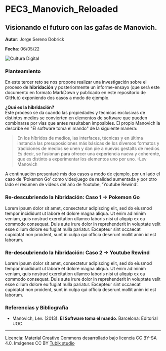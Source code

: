 # PEC3_Manovich_Reloaded
##  Visionando el futuro con las gafas de Manovich.


**Autor**: Jorge Sereno Dobrick

**Fecha**: 06/05/22

![Cultura Digital](https://miro.medium.com/max/1400/0*9PyyNvrO2PcD3KuU.png) 



### Planteamiento


En este tercer reto se nos propone realizar una investigación sobre el proceso de **hibridación** y posteriormente un informe-ensayo (que será este documento en formato MarkDown y publicado en este repositorio de GitHub) exponiendo dos casos a modo de ejemplo.  
  
**¿Qué es la hibridación?**  
Este proceso se da cuando las propiedades y técnicas exclusivas de distintos medios se convierten en elementos de software que pueden combinarse por vías que antes resultaban imposibles.
El propio Manovich la describe en "El software toma el mando" de la siguiente manera: 
>En los híbridos de medios, las interfaces, técnicas y en última instancia las presuposiciones más básicas de los diversos formatos y tradiciones de medios se unen y dan pie a nuevas gestalts de medios. Es decir, se fusionan para ofrecer una experiencia nueva y coherente, que es distinto a experimentar los elementos uno por uno. -Lev Manovich

A continuación presentaré mis dos casos a modo de ejemplo, por un lado el caso de 'Pokemon Go' como videojuego de realidad aumentada y por otro lado el resumen de vídeos del año de Youtube, 'Youtube Rewind'.


### Re-descubriendo la hibridación: Caso 1 -> Pokemon Go

Lorem ipsum dolor sit amet, consectetur adipiscing elit, sed do eiusmod tempor incididunt ut labore et dolore magna aliqua. Ut enim ad minim veniam, quis nostrud exercitation ullamco laboris nisi ut aliquip ex ea commodo consequat. Duis aute irure dolor in reprehenderit in voluptate velit esse cillum dolore eu fugiat nulla pariatur. Excepteur sint occaecat cupidatat non proident, sunt in culpa qui officia deserunt mollit anim id est laborum.



### Re-descubriendo la hibridación: Caso 2 -> Youtube Rewind

Lorem ipsum dolor sit amet, consectetur adipiscing elit, sed do eiusmod tempor incididunt ut labore et dolore magna aliqua. Ut enim ad minim veniam, quis nostrud exercitation ullamco laboris nisi ut aliquip ex ea commodo consequat. Duis aute irure dolor in reprehenderit in voluptate velit esse cillum dolore eu fugiat nulla pariatur. Excepteur sint occaecat cupidatat non proident, sunt in culpa qui officia deserunt mollit anim id est laborum.


### Referencias y Bibliografía

* Manovich, Lev. (2013). **El Software toma el mando**. Barcelona: Editorial UOC. 


----

Licencia: Material Creative Commons desarrollado bajo licencia CC BY-SA 4.0. Imágenes CC BY [Tubik studio](https://blog.tubikstudio.com/how-to-create-original-flat-illustrations-designers-tips/) 
